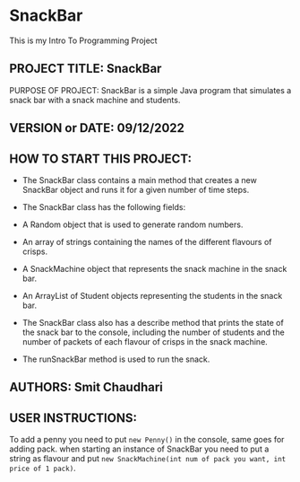 # SnackBar
This is my Intro To Programming Project 

## PROJECT TITLE: SnackBar
PURPOSE OF PROJECT: SnackBar is a simple Java program that simulates a snack bar with a snack machine and students.

## VERSION or DATE: 09/12/2022

## HOW TO START THIS PROJECT:
* The SnackBar class contains a main method that creates a new SnackBar object and runs it for a given number of time steps.

 * The SnackBar class has the following fields:

* A Random object that is used to generate random numbers.
* An array of strings containing the names of the different flavours of crisps.
* A SnackMachine object that represents the snack machine in the snack bar.
* An ArrayList of Student objects representing the students in the snack bar.
* The SnackBar class also has a describe method that prints the state of the snack bar to the console, including the number of students and the number of packets of each flavour of crisps in the snack machine.

* The runSnackBar method is used to run the snack.

## AUTHORS: Smit Chaudhari

## USER INSTRUCTIONS:
 To add a penny you need to put ```new Penny()``` in the console, same goes for adding pack.
when starting an instance of SnackBar you need to put a string as flavour and put ```new SnackMachine(int num of pack you want, int price of 1 pack)```.
